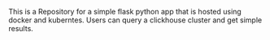 This is a Repository for a simple flask python app that is hosted using docker and kuberntes. Users can query a clickhouse cluster and get simple results.